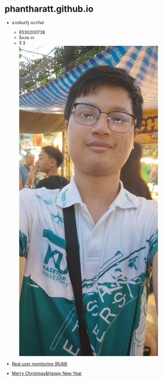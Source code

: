 # phantharatt.github.io

- นายพันธรัฐ ทะเรรัมย์
  - 6530200738
  - ชื่อเล่น ล่า
  - ปี 3
![Alt text](images/IMG_20241127_174043.jpg)

- [Real user monitoring (RUM)](real-user-monitoring.md)

- [Merry Christmas&Happy New Year](e-card.md)
